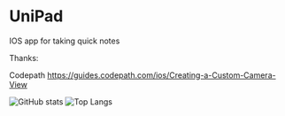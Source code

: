 # UniPad
IOS app for taking quick notes


Thanks:

Codepath 
https://guides.codepath.com/ios/Creating-a-Custom-Camera-View




![GitHub stats](https://github-readme-stats.vercel.app/api?username=mihaialexandruteodor&show_icons=true&theme=tokyonight&hide=stars,issues,prs)  ![Top Langs](https://github-readme-stats.vercel.app/api/top-langs/?username=mihaialexandruteodor&theme=tokyonight)
